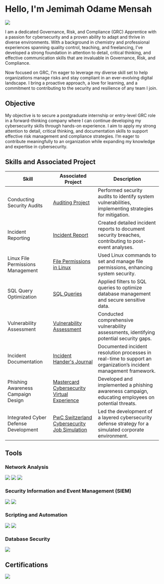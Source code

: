 # Hello, I'm Jemimah Odame Mensah
<a href="https://www.linkedin.com/in/odmajemahm6772a/"><img src="https://img.shields.io/badge/-LinkedIn-0072b1?&style=for-the-badge&logo=linkedin&logoColor=white" /></a>


I am a dedicated Governance, Risk, and Compliance (GRC) Apprentice with a passion for cybersecurity and a proven ability to adapt and thrive in diverse environments. With a background in chemistry and professional experiences spanning quality control, teaching, and freelancing, I’ve developed a strong foundation in attention to detail, critical thinking, and effective communication skills that are invaluable in Governance, Risk, and Compliance.

Now focused on GRC, I’m eager to leverage my diverse skill set to help organizations manage risks and stay compliant in an ever-evolving digital landscape. I bring a proactive approach, a love for learning, and a commitment to contributing to the security and resilience of any team I join.

## Objective

My objective is to secure a postgraduate internship or entry-level GRC role in a forward-thinking company where I can continue developing my cybersecurity skills through hands-on experience. I aim to apply my strong attention to detail, critical thinking, and documentation skills to support effective risk management and compliance strategies. I’m eager to contribute meaningfully to an organization while expanding my knowledge and expertise in cybersecurity.

## Skills and Associated Project

| Skill                                         | Associated Project         | Description              |
|-----------------------------------------------|----------------------------|--------------------------|
| Conducting Security Audits                            | <a href="https://github.com/Jemimah-Odame-Mensah/Auditing-Project">Auditing Project</a>| Performed security audits to identify system vulnerabilities, implementing strategies for mitigation.|
|Incident Reporting                  | <a href="https://github.com/Jemimah-Odame-Mensah/Incident-report">Incident Report</a>| Created detailed incident reports to document security breaches, contributing to post-event analyses.|
| Linux File Permissions Management | <a href="https://github.com/Jemimah-Odame-Mensah/Using-Linux-commands">File Permissions in Linux</a>| Used Linux commands to set and manage file permissions, enhancing system security.|
| SQL Query Optimization               | <a href="https://github.com/Jemimah-Odame-Mensah/SQL-queries">SQL Queries</a>| Applied filters to SQL queries to optimize database management and secure sensitive data.|
| Vulnerability Assessment                      | <a href="https://github.com/Jemimah-Odame-Mensah/Vulnerability-Assessment/blob/main/README.md">Vulnerability Assessment</a>| Conducted comprehensive vulnerability assessments, identifying potential security gaps.|
| Incident Documentation | <a href="https://github.com/Jemimah-Odame-Mensah/Incident-Handler-s-Journal/blob/main/README.md">Incident Hander's Journal</a>| Documented incident resolution processes in real-time to support an organization’s incident management framework.|
| Phishing Awareness Campaign Design       | <a href="https://github.com/Jemimah-Odame-Mensah/Mastercard-Cybersecurity-Virtual-Experience/blob/main/README.md">Mastercard Cybersecurity Virtual Experience</a>| Developed and implemented a phishing awareness campaign, educating employees on potential threats.|
| Integrated Cyber Defense Development   | <a href="https://github.com/Jemimah-Odame-Mensah/PwC-Switzerland-Cybersecurity-Job-Simulation/blob/main/README.md">PwC Switzerland Cybersecurity Job Simulation</a>| Led the development of a layered cybersecurity defense strategy for a simulated corporate environment.|

 
## Tools

### Network Analysis
<div>
    <img src="https://img.shields.io/badge/-Wireshark-1679A7?&style=for-the-badge&logo=Wireshark&logoColor=white" />
    <img src="https://img.shields.io/badge/-Suricata-EF3B2D?&style=for-the-badge&logo=Suricata&logoColor=white" />
    <img src="https://img.shields.io/badge/-Tcpdump-4CAF50?&style=for-the-badge&logo=Tcpdump&logoColor=white" />
</div>

### Security Information and Event Management (SIEM)
<div>
    <img src="https://img.shields.io/badge/-Splunk-000000?&style=for-the-badge&logo=Splunk&logoColor=white" />
    <img src="https://img.shields.io/badge/-Chronicle-4285F4?&style=for-the-badge&logo=Chronicle&logoColor=white" />
</div>

### Scripting and Automation
<div>
    <img src="https://img.shields.io/badge/-Python-3776AB?&style=for-the-badge&logo=Python&logoColor=white" />
    <img src="https://img.shields.io/badge/-Bash-4EAA25?&style=for-the-badge&logo=GNU-Bash&logoColor=white" />
</div>

### Database Security
<div>
    <img src="https://img.shields.io/badge/-SQL-4479A1?&style=for-the-badge&logo=MySQL&logoColor=white" />
</div>




## Certifications
<div>
<img src="https://img.shields.io/badge/-Google_Cybersecurity-4285F4?&style=for-the-badge&logo=Google&logoColor=white" />
</div>

